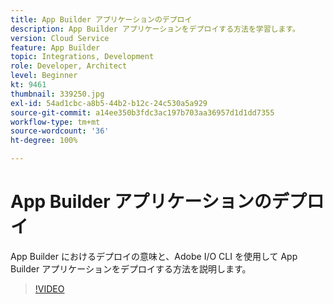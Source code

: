```yaml
---
title: App Builder アプリケーションのデプロイ
description: App Builder アプリケーションをデプロイする方法を学習します。
version: Cloud Service
feature: App Builder
topic: Integrations, Development
role: Developer, Architect
level: Beginner
kt: 9461
thumbnail: 339250.jpg
exl-id: 54ad1cbc-a8b5-44b2-b12c-24c530a5a929
source-git-commit: a14ee350b3fdc3ac197b703aa36957d1d1dd7355
workflow-type: tm+mt
source-wordcount: '36'
ht-degree: 100%

---
```


# App Builder アプリケーションのデプロイ

App Builder におけるデプロイの意味と、Adobe I/O CLI を使用して App Builder アプリケーションをデプロイする方法を説明します。

>[!VIDEO](https://video.tv.adobe.com/v/339250/?quality=12&learn=on)
